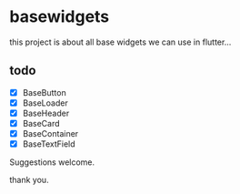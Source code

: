 # basewidgets

this project is about all base widgets we can use in flutter...

## todo

 - [x] BaseButton
 - [x] BaseLoader
 - [x] BaseHeader
 - [x] BaseCard
 - [x] BaseContainer
 - [x] BaseTextField

Suggestions welcome.

thank you.
